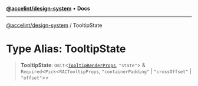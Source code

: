 [**@accelint/design-system**](../README.md) • **Docs**

***

[@accelint/design-system](../README.md) / TooltipState

# Type Alias: TooltipState

> **TooltipState**: `Omit`\<[`TooltipRenderProps`](TooltipRenderProps.md), `"state"`\> & `Required`\<`Pick`\<`RACTooltipProps`, `"containerPadding"` \| `"crossOffset"` \| `"offset"`\>\>

